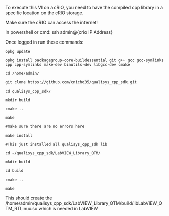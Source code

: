 To execute this VI on a cRIO, you need to have the compiled cpp library in a specific location on the cRIO storage.

Make sure the cRIO can access the internet!

In powershell or cmd:
ssh admin@{crio IP Address}

Once logged in run these commands:
```
opkg update

opkg install packagegroup-core-buildessential git g++ gcc gcc-symlinks cpp cpp-symlinks make-dev binutils-dev libgcc-dev cmake

cd /home/admin/

git clone https://github.com/cnicho35/qualisys_cpp_sdk.git

cd qualisys_cpp_sdk/

mkdir build

cmake ..

make

#make sure there are no errors here

make install

#This just installed all qualisys_cpp_sdk lib

cd ~/qualisys_cpp_sdk/LabVIEW_Library_QTM/

mkdir build

cd build

cmake ..

make

```

This should create the /home/admin/qualisys_cpp_sdk/LabVIEW_Library_QTM/build/libLabVIEW_QTM_RTLinux.so which is needed in LabVIEW
